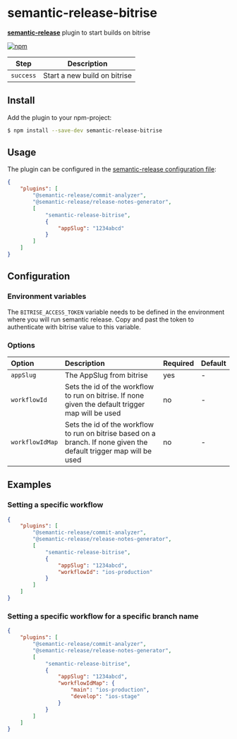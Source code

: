# semantic-release-bitrise

[**semantic-release**](https://github.com/semantic-release/semantic-release) plugin to start builds on bitrise

[![npm](https://img.shields.io/npm/v/semantic-release-bitrise.svg?style=flat-square)](https://www.npmjs.com/package/semantic-release-bitrise)

| Step      | Description                     |
| --------- | ------------------------------- |
| `success` | Start a new build on bitrise    |

## Install

Add the plugin to your npm-project:

```bash
$ npm install --save-dev semantic-release-bitrise
```

## Usage

The plugin can be configured in the [semantic-release configuration file](https://github.com/semantic-release/semantic-release/blob/master/docs/usage/configuration.md#configuration):

```json
{
    "plugins": [
        "@semantic-release/commit-analyzer",
        "@semantic-release/release-notes-generator",
        [
            "semantic-release-bitrise",
            {
                "appSlug": "1234abcd"
            }
        ]
    ]
}
```

## Configuration

### Environment variables

The `BITRISE_ACCESS_TOKEN` variable needs to be defined in the environment where you will run semantic release. Copy and past the token to authenticate with bitrise value to this variable.

### Options

| Option            | Description                                                                                                                                                                                 | Required | Default                                      |
| :---------------- | :------------------------------------------------------------------------------------------------------------------------------------------------------------------------------------------ | :------- | :------------------------------------------- |
| `appSlug`     | The AppSlug from bitrise                                                                                                                                  | yes       | - |
| `workflowId` | Sets the id of the workflow to run on bitrise. If none given the default trigger map will be used | no       | -                                         |
| `workflowIdMap` | Sets the id of the workflow to run on bitrise based on a branch. If none given the default trigger map will be used | no       | -                                         |

## Examples

### Setting a specific workflow

```json
{
    "plugins": [
        "@semantic-release/commit-analyzer",
        "@semantic-release/release-notes-generator",
        [
            "semantic-release-bitrise",
            {
                "appSlug": "1234abcd",
                "workflowId": "ios-production"
            }
        ]
    ]
}
```

### Setting a specific workflow for a specific branch name

```json
{
    "plugins": [
        "@semantic-release/commit-analyzer",
        "@semantic-release/release-notes-generator",
        [
            "semantic-release-bitrise",
            {
                "appSlug": "1234abcd",
                "workflowIdMap": {
                    "main": "ios-production",
                    "develop": "ios-stage"
                }
            }
        ]
    ]
}
```
